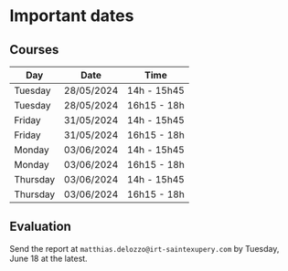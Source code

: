 # Important dates

## Courses

| Day      | Date       | Time        |
|----------|------------|-------------|
| Tuesday  | 28/05/2024 | 14h - 15h45 |
| Tuesday  | 28/05/2024 | 16h15 - 18h |
| Friday   | 31/05/2024 | 14h - 15h45 |
| Friday   | 31/05/2024 | 16h15 - 18h |
| Monday   | 03/06/2024 | 14h - 15h45 |
| Monday   | 03/06/2024 | 16h15 - 18h |
| Thursday | 03/06/2024 | 14h - 15h45 |
| Thursday | 03/06/2024 | 16h15 - 18h |

## Evaluation

Send the report at `matthias.delozzo@irt-saintexupery.com` by Tuesday, June 18 at the latest.